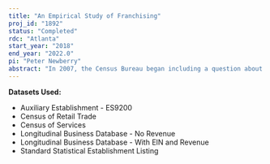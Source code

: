 ```yaml
---
title: "An Empirical Study of Franchising"
proj_id: "1892"
status: "Completed"
rdc: "Atlanta"
start_year: "2018"
end_year: "2022.0"
pi: "Peter Newberry"
abstract: "In 2007, the Census Bureau began including a question about franchise ownership for a broad range of sectors in the Economic Census. Our research combines the Census of Services (CSR) and the Census of Retail Trade (CRT) with data on the locations of quick-service food establishments to provide a comparison of the Census Bureau franchise data with a reliable outside data source. We also combine the Census Bureau data with information on numerous state franchise regulations. Using an establishment-level, two-stage regression model, we study the relationships between local market characteristics, state franchise laws, establishment franchise status, and outcomes. There are 16 U.S. states that prohibit franchisors from terminating franchisee contracts without “good cause” and 11 states that prohibit cancelation of contract renewal without “good cause.” We test the hypothesis that these laws impose costs of franchising to franchisors and will affect the prevalence of franchised establishments. Next, using information on total sales and employment from the CSR and CRT, we relate franchise status to outcomes, using state franchise regulations as an instrument for franchise status."
---
```


**Datasets Used:**

  - Auxiliary Establishment - ES9200 
  - Census of Retail Trade 
  - Census of Services 
  - Longitudinal Business Database - No Revenue 
  - Longitudinal Business Database - With EIN and Revenue 
  - Standard Statistical Establishment Listing 

